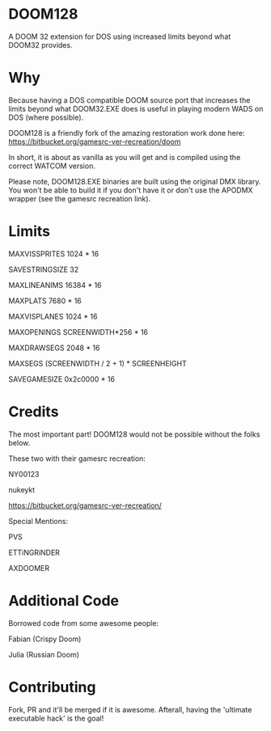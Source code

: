 # DOOM128
A DOOM 32 extension for DOS using increased limits beyond what DOOM32 provides.

# Why
Because having a DOS compatible DOOM source port that increases the limits beyond what DOOM32.EXE does is useful in playing modern WADS on DOS (where possible).

DOOM128 is a friendly fork of the amazing restoration work done here:
https://bitbucket.org/gamesrc-ver-recreation/doom

In short, it is about as vanilla as you will get and is compiled using the correct WATCOM version.

Please note, DOOM128.EXE binaries are built using the original DMX library.  You won't be able to build it if you don't have it or don't use the APODMX wrapper (see the gamesrc recreation link).

# Limits
MAXVISSPRITES    1024 * 16

SAVESTRINGSIZE 32

MAXLINEANIMS        16384 * 16

MAXPLATS    7680 * 16

MAXVISPLANES    1024 * 16

MAXOPENINGS        SCREENWIDTH*256 * 16

MAXDRAWSEGS        2048 * 16

MAXSEGS (SCREENWIDTH / 2 + 1) * SCREENHEIGHT

SAVEGAMESIZE 0x2c0000 * 16

# Credits
The most important part!  DOOM128 would not be possible without the folks below.

These two with their gamesrc recreation:

NY00123

nukeykt

https://bitbucket.org/gamesrc-ver-recreation/

Special Mentions:

PVS

ETTiNGRiNDER

AXDOOMER

# Additional Code

Borrowed code from some awesome people:

Fabian (Crispy Doom)

Julia (Russian Doom)

# Contributing
Fork, PR and it'll be merged if it is awesome.  Afterall, having the 'ultimate executable hack' is the goal! 
